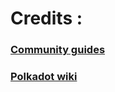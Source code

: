 # Credits :

### [Community guides](https://community.pirl.io)
### [Polkadot wiki ](https://wiki.polkadot.network/)